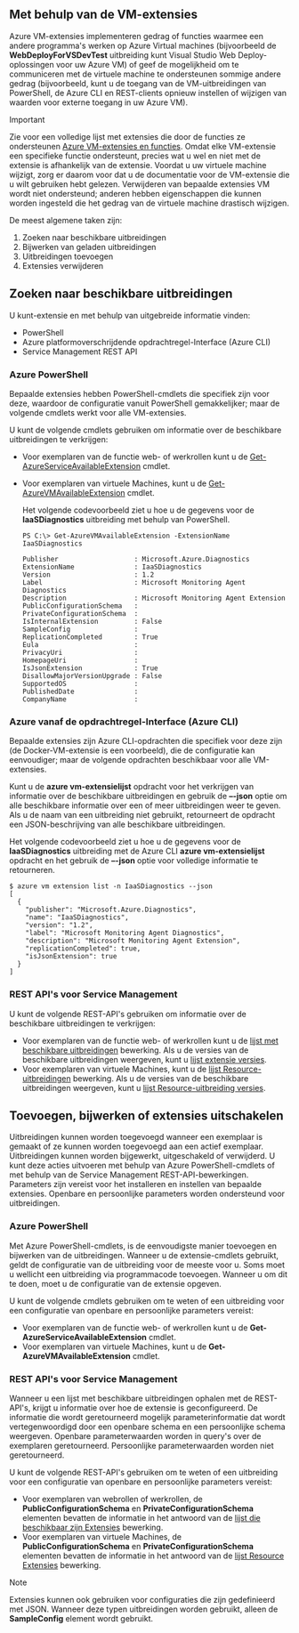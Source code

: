 


## <a name="using-vm-extensions"></a>Met behulp van de VM-extensies
Azure VM-extensies implementeren gedrag of functies waarmee een andere programma's werken op Azure Virtual machines (bijvoorbeeld de **WebDeployForVSDevTest** uitbreiding kunt Visual Studio Web Deploy-oplossingen voor uw Azure VM) of geef de mogelijkheid om te communiceren met de virtuele machine te ondersteunen sommige andere gedrag (bijvoorbeeld, kunt u de toegang van de VM-uitbreidingen van PowerShell, de Azure CLI en REST-clients opnieuw instellen of wijzigen van waarden voor externe toegang in uw Azure VM).

> [!IMPORTANT]
> Zie voor een volledige lijst met extensies die door de functies ze ondersteunen [Azure VM-extensies en functies](../articles/virtual-machines/windows/extensions-features.md?toc=%2fazure%2fvirtual-machines%2fwindows%2ftoc.json). Omdat elke VM-extensie een specifieke functie ondersteunt, precies wat u wel en niet met de extensie is afhankelijk van de extensie. Voordat u uw virtuele machine wijzigt, zorg er daarom voor dat u de documentatie voor de VM-extensie die u wilt gebruiken hebt gelezen. Verwijderen van bepaalde extensies VM wordt niet ondersteund; anderen hebben eigenschappen die kunnen worden ingesteld die het gedrag van de virtuele machine drastisch wijzigen.
> 
> 

De meest algemene taken zijn:

1. Zoeken naar beschikbare uitbreidingen
2. Bijwerken van geladen uitbreidingen
3. Uitbreidingen toevoegen
4. Extensies verwijderen

## <a name="find-available-extensions"></a>Zoeken naar beschikbare uitbreidingen
U kunt-extensie en met behulp van uitgebreide informatie vinden:

* PowerShell
* Azure platformoverschrijdende opdrachtregel-Interface (Azure CLI)
* Service Management REST API

### <a name="azure-powershell"></a>Azure PowerShell
Bepaalde extensies hebben PowerShell-cmdlets die specifiek zijn voor deze, waardoor de configuratie vanuit PowerShell gemakkelijker; maar de volgende cmdlets werkt voor alle VM-extensies.

U kunt de volgende cmdlets gebruiken om informatie over de beschikbare uitbreidingen te verkrijgen:

* Voor exemplaren van de functie web- of werkrollen kunt u de [Get-AzureServiceAvailableExtension](https://msdn.microsoft.com/library/azure/dn722498.aspx) cmdlet.
* Voor exemplaren van virtuele Machines, kunt u de [Get-AzureVMAvailableExtension](https://msdn.microsoft.com/library/azure/dn722480.aspx) cmdlet.
  
   Het volgende codevoorbeeld ziet u hoe u de gegevens voor de **IaaSDiagnostics** uitbreiding met behulp van PowerShell.
  
      PS C:\> Get-AzureVMAvailableExtension -ExtensionName IaaSDiagnostics
  
      Publisher                   : Microsoft.Azure.Diagnostics
      ExtensionName               : IaaSDiagnostics
      Version                     : 1.2
      Label                       : Microsoft Monitoring Agent Diagnostics
      Description                 : Microsoft Monitoring Agent Extension
      PublicConfigurationSchema   :
      PrivateConfigurationSchema  :
      IsInternalExtension         : False
      SampleConfig                :
      ReplicationCompleted        : True
      Eula                        :
      PrivacyUri                  :
      HomepageUri                 :
      IsJsonExtension             : True
      DisallowMajorVersionUpgrade : False
      SupportedOS                 :
      PublishedDate               :
      CompanyName                 :

### <a name="azure-command-line-interface-azure-cli"></a>Azure vanaf de opdrachtregel-Interface (Azure CLI)
Bepaalde extensies zijn Azure CLI-opdrachten die specifiek voor deze zijn (de Docker-VM-extensie is een voorbeeld), die de configuratie kan eenvoudiger; maar de volgende opdrachten beschikbaar voor alle VM-extensies.

Kunt u de **azure vm-extensielijst** opdracht voor het verkrijgen van informatie over de beschikbare uitbreidingen en gebruik de **–-json** optie om alle beschikbare informatie over een of meer uitbreidingen weer te geven. Als u de naam van een uitbreiding niet gebruikt, retourneert de opdracht een JSON-beschrijving van alle beschikbare uitbreidingen.

Het volgende codevoorbeeld ziet u hoe u de gegevens voor de **IaaSDiagnostics** uitbreiding met de Azure CLI **azure vm-extensielijst** opdracht en het gebruik de **–-json**  optie voor volledige informatie te retourneren.

    $ azure vm extension list -n IaaSDiagnostics --json
    [
      {
        "publisher": "Microsoft.Azure.Diagnostics",
        "name": "IaaSDiagnostics",
        "version": "1.2",
        "label": "Microsoft Monitoring Agent Diagnostics",
        "description": "Microsoft Monitoring Agent Extension",
        "replicationCompleted": true,
        "isJsonExtension": true
      }
    ]



### <a name="service-management-rest-apis"></a>REST API's voor Service Management
U kunt de volgende REST-API's gebruiken om informatie over de beschikbare uitbreidingen te verkrijgen:

* Voor exemplaren van de functie web- of werkrollen kunt u de [lijst met beschikbare uitbreidingen](https://msdn.microsoft.com/library/dn169559.aspx) bewerking. Als u de versies van de beschikbare uitbreidingen weergeven, kunt u [lijst extensie versies](https://msdn.microsoft.com/library/dn495437.aspx).
* Voor exemplaren van virtuele Machines, kunt u de [lijst Resource-uitbreidingen](https://msdn.microsoft.com/library/dn495441.aspx) bewerking. Als u de versies van de beschikbare uitbreidingen weergeven, kunt u [lijst Resource-uitbreiding versies](https://msdn.microsoft.com/library/dn495440.aspx).

## <a name="add-update-or-disable-extensions"></a>Toevoegen, bijwerken of extensies uitschakelen
Uitbreidingen kunnen worden toegevoegd wanneer een exemplaar is gemaakt of ze kunnen worden toegevoegd aan een actief exemplaar. Uitbreidingen kunnen worden bijgewerkt, uitgeschakeld of verwijderd. U kunt deze acties uitvoeren met behulp van Azure PowerShell-cmdlets of met behulp van de Service Management REST-API-bewerkingen. Parameters zijn vereist voor het installeren en instellen van bepaalde extensies. Openbare en persoonlijke parameters worden ondersteund voor uitbreidingen.

### <a name="azure-powershell"></a>Azure PowerShell
Met Azure PowerShell-cmdlets, is de eenvoudigste manier toevoegen en bijwerken van de uitbreidingen. Wanneer u de extensie-cmdlets gebruikt, geldt de configuratie van de uitbreiding voor de meeste voor u. Soms moet u wellicht een uitbreiding via programmacode toevoegen. Wanneer u om dit te doen, moet u de configuratie van de extensie opgeven.

U kunt de volgende cmdlets gebruiken om te weten of een uitbreiding voor een configuratie van openbare en persoonlijke parameters vereist:

* Voor exemplaren van de functie web- of werkrollen kunt u de **Get-AzureServiceAvailableExtension** cmdlet.
* Voor exemplaren van virtuele Machines, kunt u de **Get-AzureVMAvailableExtension** cmdlet.

### <a name="service-management-rest-apis"></a>REST API's voor Service Management
Wanneer u een lijst met beschikbare uitbreidingen ophalen met de REST-API's, krijgt u informatie over hoe de extensie is geconfigureerd. De informatie die wordt geretourneerd mogelijk parameterinformatie dat wordt vertegenwoordigd door een openbare schema en een persoonlijke schema weergeven. Openbare parameterwaarden worden in query's over de exemplaren geretourneerd. Persoonlijke parameterwaarden worden niet geretourneerd.

U kunt de volgende REST-API's gebruiken om te weten of een uitbreiding voor een configuratie van openbare en persoonlijke parameters vereist:

* Voor exemplaren van webrollen of werkrollen, de **PublicConfigurationSchema** en **PrivateConfigurationSchema** elementen bevatten de informatie in het antwoord van de [lijst die beschikbaar zijn Extensies](https://msdn.microsoft.com/library/dn169559.aspx) bewerking.
* Voor exemplaren van virtuele Machines, de **PublicConfigurationSchema** en **PrivateConfigurationSchema** elementen bevatten de informatie in het antwoord van de [lijst Resource Extensies](https://msdn.microsoft.com/library/dn495441.aspx) bewerking.

> [!NOTE]
> Extensies kunnen ook gebruiken voor configuraties die zijn gedefinieerd met JSON. Wanneer deze typen uitbreidingen worden gebruikt, alleen de **SampleConfig** element wordt gebruikt.
> 
> 

